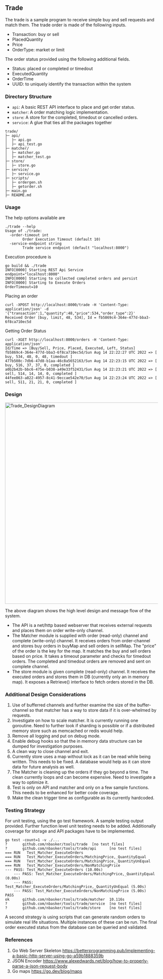 ## Trade
The trade is a sample program to receive simple buy and sell requests and match them.
The trade order is made of the following inputs.
* Transaction: buy or sell
* PlacedQuantity
* Price
* OrderType: market or limit

The order status provided using the following additional fields.
* Status: placed or completed or timedout
* ExecutedQuantity
* OrderTime
* UUID: to uniquely identify the transaction within the system

### Directory Structure

- `api`: A basic REST API interface to place and get order status.
- `matcher`: A order matching logic implementation.
- `store`: A store for the completed, timedout or cancelled orders.
- `service`: A glue that ties all the packages together

```
trade/
├─ api/
│  ├─ api.go
│  ├─ api_test.go
├─ matcher/
│  ├─ matcher.go
│  ├─ matcher_test.go
├─ store/
│  ├─ store.go
├─ service/
│  ├─ service.go
├─ scripts/
│  ├─ ordergen.sh
│  ├─ getorder.sh
├─ main.go
├─ README.md
```

### Usage

The help options available are
```
./trade --help
Usage of ./trade:
  -order-timeout int
        Order Execution Timeout (default 10)
  -service-endpoint string
        Trade service endpoint (default "localhost:8000")
```

Execution procedure is
```
go build && ./trade 
INFO[0000] Starting REST Api Service                     endpoint="localhost:8000"
INFO[0000] Starting to collected completed orders and persist 
INFO[0000] Starting to Execute Orders                    OrderTimeout=10
```

Placing an order
```
curl -XPOST http://localhost:8000/trade -H 'Content-Type: application/json' -d '{"transaction":1,"quantity":48,"price":534,"order_type":2}'
Received Order [buy, limit, 48, 534], Id = fb5869c4-364e-477d-bba3-6f8ca710ec5d
```

Getting Order Status
```
curl -XGET http://localhost:8000/orders -H 'Content-Type: application/json'
Id/Time => [Buy/Sell, Price, Placed, Executed, Left, Status]
fb5869c4-364e-477d-bba3-6f8ca710ec5d/Sun Aug 14 22:22:27 UTC 2022 => [ buy, 534, 48, 0, 48, timedout ]
477b508c-7db6-47d8-b1aa-46c8a5652163/Sun Aug 14 22:23:15 UTC 2022 => [ buy, 516, 37, 37, 0, completed ]
a0b2b42b-bbc6-475e-b038-a49e33f52431/Sun Aug 14 22:23:21 UTC 2022 => [ sell, 514, 14, 14, 0, completed ]
44fee863-a822-4957-8c41-9eccae542e70/Sun Aug 14 22:23:24 UTC 2022 => [ sell, 511, 21, 21, 0, completed ]
```

### Design
<img width="664" alt="Trade_DesignDiagram" src="https://user-images.githubusercontent.com/16254163/184537116-9b75c9f9-f574-4547-95d9-fd02cdae4fdf.png">

The above diagram shows the high level design and message flow of the system.
* The API is a net/http based webserver that receives external requests and places them on order write-only channel.
* The Matcher module is supplied with order (read-only) channel and complete (write-only) channel. It receives orders from order-channel and stores buy orders in buyMap and sell orders in sellMap. The "price" of the order is the key for the map. It matches the buy and sell orders based on price. It takes a timeout parameter and checks for timedout orders. The completed and timedout orders are removed and sent on complete channel.
* The store module is given complete (read-only) channel. It receives the executed orders and stores them in DB (currently only an in memory map). It exposes a Retrieve() interface to fetch orders stored in the DB.

### Additional Design Considerations
1. Use of bufferred channels and further examine the size of the buffer-channel so that matcher has a way to store data if it is over-whelmed by requests.
2. Investigate on how to scale matcher. It is currently running one goroutine. Need to further look if sharding is possible or if a distributed memory store such as memcached or redis would help.
3. Remove all logging and put on debug mode.
4. Enable debug hooks so that the in memory data structure can be dumped for investigation purposes.
5. A clean way to close channel and exit.
6. Currently store uses a map without lock as it can be read while being written. This needs to be fixed. A database would help as it can store data for future analysis as well.
7. The Matcher is cleaning up the orders if they go beyond a time. The clean currently loops and can become expensive. Need to investigate a way to optimize it.
8. Test is only on API and matcher and only on a few sample functions. This needs to be enhanced for better code coverage.
9. Make the clean trigger time as configurable as its currently hardcoded.

### Testing Strategy

For unit testing, using the go test framework. A sample testing output provided. Further function level unit testing needs to be added. Additionally coverage for storage and API packages have to be implemented.

```
go test -count=1 -v ./...
?       github.com/nbasker/tools/trade  [no test files]
?       github.com/nbasker/tools/trade/api      [no test files]
=== RUN   Test_Matcher_ExecuteOrders
=== RUN   Test_Matcher_ExecuteOrders/MatchingPrice,_QuantityEqual
=== RUN   Test_Matcher_ExecuteOrders/MatchingPrice,_QuantityUnEqual
=== RUN   Test_Matcher_ExecuteOrders/NonMatchingPrice
--- PASS: Test_Matcher_ExecuteOrders (10.00s)
    --- PASS: Test_Matcher_ExecuteOrders/MatchingPrice,_QuantityEqual (0.00s)
    --- PASS: Test_Matcher_ExecuteOrders/MatchingPrice,_QuantityUnEqual (5.00s)
    --- PASS: Test_Matcher_ExecuteOrders/NonMatchingPrice (5.00s)
PASS
ok      github.com/nbasker/tools/trade/matcher  10.116s
?       github.com/nbasker/tools/trade/service  [no test files]
?       github.com/nbasker/tools/trade/store    [no test files]
```

A second strategy is using scripts that can generate random orders to simulate real life situations. Multiple instances of these can be run. The final order executed status from the database can be queried and validated.

### References
1. Go Web Server Skeleton https://betterprogramming.pub/implementing-a-basic-http-server-using-go-a59b1888359b
2. JSON Encoder https://www.alexedwards.net/blog/how-to-properly-parse-a-json-request-body
3. Go maps https://go.dev/blog/maps

